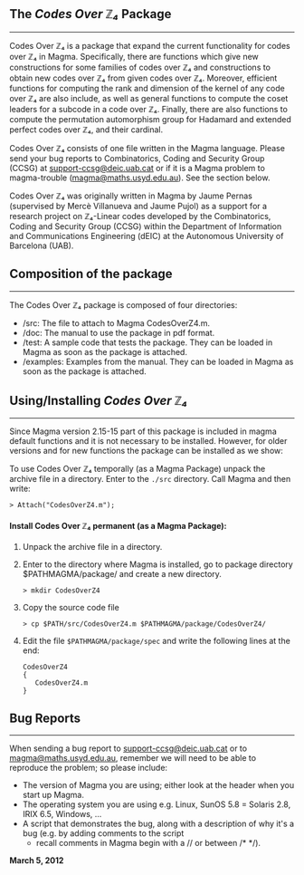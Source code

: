 ## The *Codes Over ℤ₄* Package
-----------------------------

Codes Over ℤ₄ is a package that expand the current functionality for codes over
ℤ₄ in Magma. Specifically, there are functions which give new constructions for
some families of codes over ℤ₄ and constructions to obtain new codes over ℤ₄
from given codes over ℤ₄. Moreover, efficient functions for computing the rank
and dimension of the kernel of any code over ℤ₄ are also include, as well as
general functions to compute the coset leaders for a subcode in a code over
ℤ₄. Finally, there are also functions to compute the permutation
automorphism group for Hadamard and extended perfect codes over ℤ₄, and
their cardinal.

Codes Over ℤ₄ consists of one file written in the Magma language. Please send
your bug  reports to Combinatorics, Coding and Security Group (CCSG) 
at support-ccsg@deic.uab.cat or if it is a Magma problem to magma-trouble
(magma@maths.usyd.edu.au). See the section below.

Codes Over ℤ₄ was originally written in Magma by Jaume Pernas (supervised by
Mercè Villanueva and Jaume Pujol) as a support for a research project on
ℤ₄-Linear codes developed by the  Combinatorics, Coding and Security Group
(CCSG) within the Department of Information  and Communications Engineering
(dEIC) at the Autonomous University of Barcelona (UAB).


## Composition of the package
----------------------------

The Codes Over ℤ₄ package is composed of four directories:

- /src: The file to attach to Magma CodesOverZ4.m.
- /doc: The manual to use the package in pdf format.
- /test: A sample code that tests the package. They can  be 
         loaded in Magma as soon as the package is attached.
- /examples: Examples from the manual. They can be loaded in Magma 
             as soon as the package is attached.			


## Using/Installing *Codes Over ℤ₄*
----------------------------------

Since Magma version 2.15-15 part of this package is included in magma 
default functions and it is not necessary to be installed. However, for
older versions and for new functions the package can be installed as we show:

To use Codes Over ℤ₄ temporally (as a Magma Package) unpack the archive 
file in a directory. Enter to the `./src` directory. Call Magma and then write:

   ```
   > Attach("CodesOverZ4.m");
   ```

#### Install Codes Over ℤ₄ permanent (as a Magma Package):

1. Unpack the archive file in a directory.

2. Enter to the directory where Magma is installed, go to
   package directory $PATHMAGMA/package/ and create a new
   directory.

     `> mkdir CodesOverZ4`
     
3. Copy the source code file

	`> cp $PATH/src/CodesOverZ4.m $PATHMAGMA/package/CodesOverZ4/`

4. Edit the file `$PATHMAGMA/package/spec` and write the
   following lines at the end:
     
     ```
     CodesOverZ4
     {
        CodesOverZ4.m
     }
     ```
     
## Bug Reports
-------------

When  sending a  bug  report  to support-ccsg@deic.uab.cat or to
magma@maths.usyd.edu.au,    remember  we will need to be able to 
reproduce the problem; so please include:

 * The  version  of  Magma  you  are  using; either look at the
   header when you start up Magma.
 * The  operating  system you are using e.g. Linux, SunOS 5.8 =
   Solaris 2.8, IRIX 6.5, Windows, ...
 * A script that demonstrates the bug, along with a description
   of why it's a bug (e.g.  by  adding comments to  the  script 
   - recall  comments  in Magma  begin  with  a  //  or between 
   /*  */).


 **March 5, 2012**

